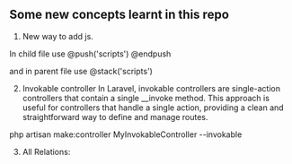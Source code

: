 
## Some new concepts learnt in this repo

1) New way to add js.

In child file use 
@push('scripts')
@endpush

and in parent file use 
@stack('scripts')

2) Invokable controller
In Laravel, invokable controllers are single-action controllers that contain a single __invoke method. This approach is useful for controllers that handle a single action, providing a clean and straightforward way to define and manage routes.

php artisan make:controller MyInvokableController --invokable

3) All Relations: